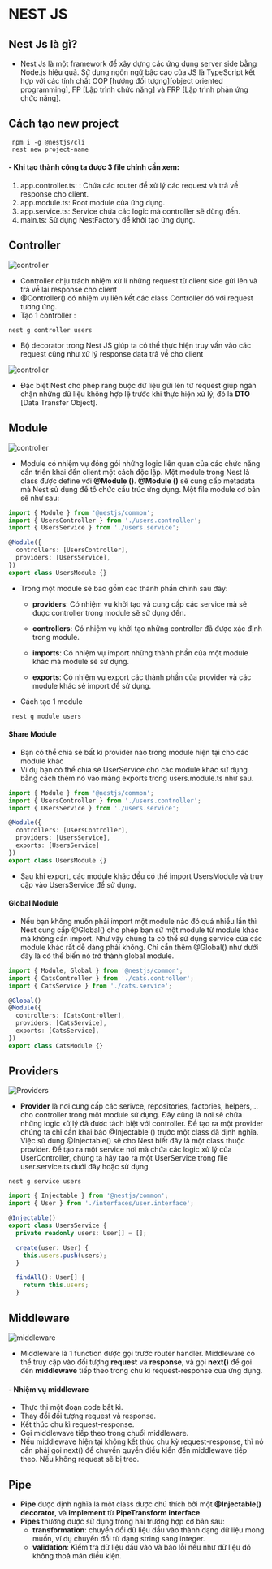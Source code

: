# NEST JS

## Nest Js là gì?

- Nest Js là một framework để xây dựng các ứng dụng server side bằng Node.js hiệu quả. Sử dụng ngôn ngữ bậc cao của JS là TypeScript kết hợp với các tính chất OOP [hướng đối tượng][object oriented programming], FP [Lập trình chức năng] và FRP [Lập trình phản ứng chức năng].

## Cách tạo new project

```
 npm i -g @nestjs/cli
 nest new project-name
```

#### - Khi tạo thành công ta được 3 file chính cần xem:

1. app.controller.ts: : Chứa các router để xử lý các request và trả về response cho client.
2. app.module.ts: Root module của ứng dụng.
3. app.service.ts: Service chứa các logic mà controller sẽ dùng đến.
4. main.ts: Sử dụng NestFactory để khởi tạo ứng dụng.

## Controller

![controller](https://docs.nestjs.com/assets/Controllers_1.png)

- Controller chịu trách nhiệm xừ lí những request từ client side gửi lên và trả về lại response cho client
- @Controller() có nhiệm vụ liên kết các class Controller đó với request tương ứng.
- Tạo 1 controller :

```
nest g controller users
```

- Bộ decorator trong Nest JS giúp ta có thể thực hiện truy vấn vào các request cũng như xử lý response data trả về cho client

![controller](https://images.viblo.asia/01989a88-739d-407d-8c52-10d8633d8b18.png)

- Đặc biệt Nest cho phép ràng buộc dữ liệu gửi lên từ request giúp ngăn chặn những dữ liệu không hợp lệ trước khi thực hiện xử lý, đó là **DTO** [Data Transfer Object].

## Module

![controller](https://images.viblo.asia/13526c5b-6edc-481e-a040-3e9a0639d178.png)

- Module có nhiệm vụ đóng gói những logic liên quan của các chức năng cần triển khai đến client một cách độc lập. Một module trong Nest là class được define với **@Module ()**. **@Module ()** sẽ cung cấp metadata mà Nest sử dụng để tổ chức cấu trúc ứng dụng. Một file module cơ bản sẽ như sau:

```TypeScript
import { Module } from '@nestjs/common';
import { UsersController } from './users.controller';
import { UsersService } from './users.service';

@Module({
  controllers: [UsersController],
  providers: [UsersService],
})
export class UsersModule {}
```

- Trong một module sẽ bao gồm các thành phần chính sau đây:

  - **providers**: Có nhiệm vụ khởi tạo và cung cấp các service mà sẽ được controller trong module sẽ sử dụng đến.
  - **controllers**: Có nhiệm vụ khởi tạo những controller đã được xác định trong module.

  - **imports**: Có nhiệm vụ import những thành phần của một module khác mà module sẽ sử dụng.

  - **exports**: Có nhiệm vụ export các thành phần của provider và các module khác sẻ import để sử dụng.

- Cách tạo 1 module

```
 nest g module users
```

#### **Share Module**

- Bạn có thể chia sẻ bất kì provider nào trong module hiện tại cho các module khác
- Ví dụ bạn có thể chia sẻ UserService cho các module khác sử dụng bằng cách thêm nó vào mảng exports trong users.module.ts như sau.

```TypeScript
import { Module } from '@nestjs/common';
import { UsersController } from './users.controller';
import { UsersService } from './users.service';

@Module({
  controllers: [UsersController],
  providers: [UsersService],
  exports: [UsersService]
})
export class UsersModule {}
```

- Sau khi export, các module khác đều có thể import UsersModule và truy cập vào UsersService để sử dụng.

#### **Global Module**

- Nếu bạn không muốn phải import một module nào đó quá nhiều lần thì Nest cung cấp @Global() cho phép bạn sử một module từ module khác mà không cần import. Như vậy chúng ta có thể sử dụng service của các module khác rất dễ dàng phải không. Chỉ cần thêm @Global() như dưới đây là có thể biến nó trở thành global module.

```TypeScript
import { Module, Global } from '@nestjs/common';
import { CatsController } from './cats.controller';
import { CatsService } from './cats.service';

@Global()
@Module({
  controllers: [CatsController],
  providers: [CatsService],
  exports: [CatsService],
})
export class CatsModule {}
```

## Providers

![Providers](https://images.viblo.asia/51c7a63b-07cc-4585-b610-3aa8386c0bd1.png)

- **Provider** là nơi cung cấp các serivce, repositories, factories, helpers,... cho controller trong một module sử dụng. Đây cũng là nơi sẽ chứa những logic xử lý đã được tách biệt với controller. Để tạo ra một provider chúng ta chỉ cần khai báo @Injectable () trước một class đã định nghĩa. Việc sử dụng @Injectable() sẽ cho Nest biết đây là một class thuộc provider. Để tạo ra một service nơi mà chứa các logic xử lý của UserController, chúng ta hãy tạo ra một UserService trong file user.service.ts dưới đây hoặc sử dụng

```
nest g service users
```

```TypeScript
import { Injectable } from '@nestjs/common';
import { User } from './interfaces/user.interface';

@Injectable()
export class UsersService {
  private readonly users: User[] = [];

  create(user: User) {
    this.users.push(users);
  }

  findAll(): User[] {
    return this.users;
  }
```

## Middleware

![middleware](https://images.viblo.asia/ae44463f-3823-4768-ab76-cb2aec197a76.png)

- Middleware là 1 function được gọi trước router handler. Middleware có thể truy cập vào đối tượng **request** và **response**, và gọi **next()** để gọi đến **middlewave** tiếp theo trong chu kì request-response của ứng dụng.

#### - Nhiệm vụ middleware

- Thực thi một đoạn code bất kì.
- Thay đổi đối tượng request và response.
- Kết thúc chu kì request-response.
- Gọi middlewave tiếp theo trong chuổi middleware.
- Nếu middlewave hiện tại không kết thúc chu kỳ request-response, thì nó cần phải gọi next() để chuyển quyền điều kiển đến middlewave tiếp theo. Nếu không request sẽ bị treo.

## Pipe

- **Pipe** được định nghĩa là một class được chú thích bởi một **@Injectable()** **decorator**, và **implement** từ **PipeTransform interface**
- **Pipes** thường được sử dụng trong hai trường hợp cơ bản sau:
  - **transformation**: chuyển đổi dữ liệu đầu vào thành dạng dữ liệu mong muốn, ví dụ chuyển đổi từ dạng string sang integer.
  - **validation**: Kiểm tra dữ liệu đầu vào và báo lỗi nếu như dữ liệu đó không thoả mãn điều kiện.
